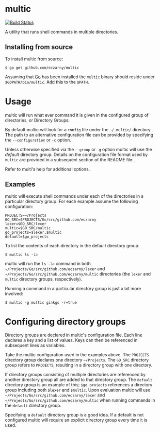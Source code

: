 # multic

[![Build Status](https://travis-ci.org/eczarny/multic.svg?branch=master)](https://travis-ci.org/eczarny/multic)

A utility that runs shell commands in multiple directories.

## Installing from source

To install multic from source:

	$ go get github.com/eczarny/multic

Assuming that [Go][1] has been installed the `multic` binary should reside under `$GOPATH/bin/multic`. Add this to the `$PATH`.

# Usage

multic will run what ever command it is given in the configured group of directories, or Directory Groups.

By default multic will look for a `config` file under the `~/.multic/` directory. The path to an alternative configuration file can be provided by specifying the `--configuration` or `-c` option.

Unless otherwise specified via the `--group` or `-g` option multic will use the _default_ directory group. Details on the configuration file format used by `multic` are provided in a subsequent section of the README file.

Refer to multi's help for additional options.

## Examples

multic will execute shell commands under each of the directories in a particular directory group. For each example assume the following configuration:

	PROJECTS=~/Projects
	GO_SRC=$PROJECTS/Go/src/github.com/eczarny
	lexer=$GO_SRC/lexer
	multic=$GO_SRC/multic
	go_projects=$lexer,$multic
	default=$go_projects

To list the contents of each directory in the default directory group:

	$ multic ls -la

multic will run the `ls -la` command in both `~/Projects/Go/src/github.com/eczarny/lexer` and `~/Projects/Go/src/github.com/eczarny/multic` directories (the `lexer` and `multic` directory groups, respectively).

Running a command in a particular directory group is just a bit more involved:

	$ multic -g multic ginkgo -r=true

# Configuring directory groups

Directory groups are declared in multic's configuration file. Each line declares a key and a list of values. Keys can then be referenced in subsequent lines as variables.

Take the multic configuration used in the examples above. The `PROJECTS` directory group declares one directory `~/Projects`. The `GO_SRC` directory group refers to `PROJECTS`, resulting in a directory group with one directory.

If directory groups consisting of multiple directories are referenced by another directory group all are added to that directory group. The `default` directory group is an example of this; `$go_projects` references a directory group including both `$lexer` and `$multic`. Upon evaluation multic will use `~/Projects/Go/src/github.com/eczarny/lexer` and `~/Projects/Go/src/github.com/eczarny/multic` when running commands in the `default` directory group.

Specifying a `default` directory group is a good idea. If a default is not configured multic will require an explicit directory group every time it is used.

[1]: http://golang.org/
